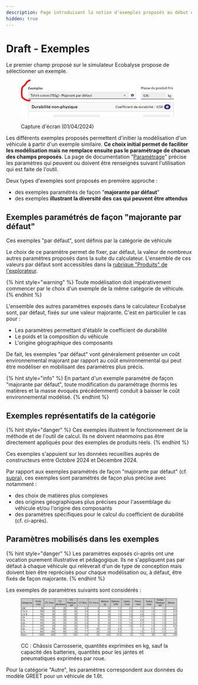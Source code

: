 ```yaml
---
description: Page introduisant la notion d'exemples proposés au début du simulateur
hidden: true
---
```


# Draft - Exemples

Le premier champ proposé sur le simulateur Ecobalyse propose de sélectionner un exemple.

<figure><img src="../.gitbook/assets/image (295).png" alt=""><figcaption><p>Capture d'écran (01/04/2024)</p></figcaption></figure>

Les différents exemples proposés permettent d'initier la modélisation d'un véhicule à partir d'un exemple similaire. **Ce choix initial permet de faciliter les modélisation mais ne remplace ensuite pas le paramétrage de chacun des champs proposés**. La page de documentation "[Paramétrage](https://app.gitbook.com/o/-MMQU-ngAOgQAqCm4mf3/s/-MexpTrvmqKNzuVtxdad/~/changes/887/textile/parametrage)" précise les paramètres qui peuvent ou doivent être renseignés suivant l'utilisation qui est faite de l'outil.

Deux types d'exemples sont proposés en première approche :

* des exemples paramétrés de façon "**majorante par défaut**"
* des exemples **illustrant la diversité des cas qui peuvent être attendus**

## Exemples paramétrés de façon "majorante par défaut"

Ces exemples "par défaut", sont définis par la catégorie de véhicule

Le choix de ce paramètre permet de fixer, par défaut, la valeur de nombreux autres paramètres proposés dans la suite du calculateur. L'ensemble de ces valeurs par défaut sont accessibles dans la [rubrique "Produits" de l'explorateur](https://ecobalyse-v2.osc-fr1.scalingo.io/#/explore/textile/products).

{% hint style="warning" %}
Toute modélisation doit impérativement commencer par le choix d'un exemple de la même catégorie de véhicule.
{% endhint %}

L'ensemble des autres paramètres exposés dans le calculateur Ecobalyse sont, par défaut, fixés sur une valeur majorante. C'est en particulier le cas pour :

* Les paramètres permettant d'établir le coefficient de durabilité
* Le poids et la composition du véhicule
* L'origine géographique des composants

De fait, les exemples "par défaut" vont généralement présenter un coût environnemental majorant par rapport au coût environnemental qui peut être modéliser en mobilisant des paramètres plus précis.&#x20;

{% hint style="info" %}
En partant d'un exemple paramétré de façon "majorante par défaut", toute modification du paramétrage (hormis les matières et la masse évoqués précédemment) conduit à baisser le coût environnemental modélisé.
{% endhint %}

## Exemples **représentatifs de la catégorie**

{% hint style="danger" %}
Ces exemples illustrent le fonctionnement de la méthode et de l'outil de calcul. Ils ne doivent néanmoins pas être directement appliqués pour des exemples de produits réels.
{% endhint %}

Ces exemples s'appuient sur les données recueillies auprès de constructeurs entre Octobre 2024 et Décembre 2024.

Par rapport aux exemples paramétrés de façon "majorante par défaut" (cf. [supra](exemples.md#exemples-parametres-de-facon-majorante-par-defaut)), ces exemples sont paramétrés de façon plus précise avec notamment :

* des choix de matières plus complexes
* des origines géographiques plus précises pour l'assemblage du véhicule et/ou l'origine des composants
* des paramètres spécifiques pour le calcul du coefficient de durabilité (cf. ci-après).

## Paramètres mobilisés dans les exemples&#x20;

{% hint style="danger" %}
Les paramètres exposés ci-après ont une vocation purement illustrative et pédagogique. Ils ne s'appliquent pas par défaut à chaque véhicule qui relèverait d'un de type de conception mais doivent bien être reprécisés pour chaque modélisation ou, à défaut, être fixés de façon majorante.
{% endhint %}

Les exemples de paramètres suivants sont considérés :&#x20;

<figure><img src="../.gitbook/assets/image (331).png" alt=""><figcaption><p>CC : Châssis Carrosserie, quantités exprimées en kg, sauf la capacité des batteries, quantités pour les jantes et pneumatiques exprimées par roue.</p></figcaption></figure>

Pour la catégorie "Autre", les paramètres correspondent aux données du modèle GREET pour un véhicule de 1.6t.

